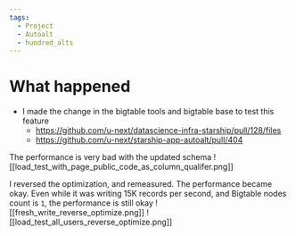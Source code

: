 ```yaml
---
tags:
  - Project
  - Autoalt
  - hundred_alts
---
```

# What happened
* I made the change in the bigtable tools and bigtable base to test this feature
	* https://github.com/u-next/datascience-infra-starship/pull/128/files
	* https://github.com/u-next/starship-app-autoalt/pull/404

The performance is very bad with the updated schema
![[load_test_with_page_public_code_as_column_qualifer.png]]


I reversed the optimization, and remeasured. The performance became okay. Even while it was writing 15K records per second, and Bigtable nodes count is `1`, the performance is still okay
![[fresh_write_reverse_optimize.png]]
![[load_test_all_users_reverse_optimize.png]]